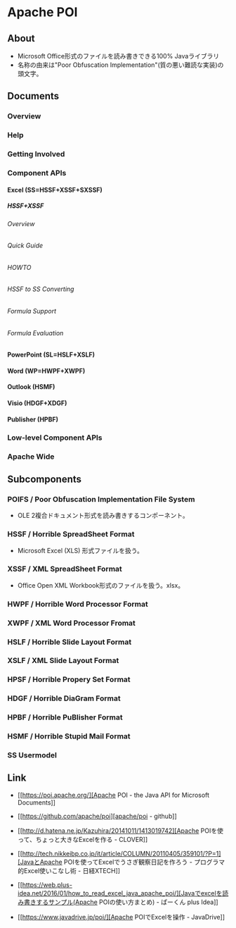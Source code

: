# Apache POI
## About
- Microsoft Office形式のファイルを読み書きできる100% Javaライブラリ
- 名称の由来は"Poor Obfuscation Implementation"(質の悪い難読な実装)の頭文字。
## Documents
### Overview
### Help
### Getting Involved
### Component APIs
#### Excel (SS=HSSF+XSSF+SXSSF)
##### HSSF+XSSF
###### Overview
###### Quick Guide
###### HOWTO
###### HSSF to SS Converting
###### Formula Support
###### Formula Evaluation
#### PowerPoint (SL=HSLF+XSLF)
#### Word (WP=HWPF+XWPF)
#### Outlook (HSMF)
#### Visio (HDGF+XDGF)
#### Publisher (HPBF)
### Low-level Component APIs
### Apache Wide
## Subcomponents
### POIFS / Poor Obfuscation Implementation File System
- OLE 2複合ドキュメント形式を読み書きするコンポーネント。
### HSSF / Horrible SpreadSheet Format
- Microsoft Excel (XLS) 形式ファイルを扱う。
### XSSF / XML SpreadSheet Format
- Office Open XML Workbook形式のファイルを扱う。xlsx。
### HWPF / Horrible Word Processor Format
### XWPF / XML Word Processor Fromat
### HSLF / Horrible Slide Layout Format
### XSLF / XML Slide Layout Format
### HPSF / Horrible Propery Set Format
### HDGF / Horrible DiaGram Format
### HPBF / Horrible PuBlisher Format
### HSMF / Horrible Stupid Mail Format
### SS Usermodel
## Link
- [[https://poi.apache.org/][Apache POI - the Java API for Microsoft Documents]]
- [[https://github.com/apache/poi][apache/poi - github]]

- [[http://d.hatena.ne.jp/Kazuhira/20141011/1413019742][Apache POIを使って、ちょっと大きなExcelを作る - CLOVER]]
- [[http://tech.nikkeibp.co.jp/it/article/COLUMN/20110405/359101/?P=1][JavaとApache POIを使ってExcelでうさぎ観察日記を作ろう - プログラマ的Excel使いこなし術 - 日経XTECH]]
- [[https://web.plus-idea.net/2016/01/how_to_read_excel_java_apache_poi/][Javaでexcelを読み書きするサンプル(Apache POIの使い方まとめ) - ぱーくん plus Idea]]
- [[https://www.javadrive.jp/poi/][Apache POIでExcelを操作 - JavaDrive]]
